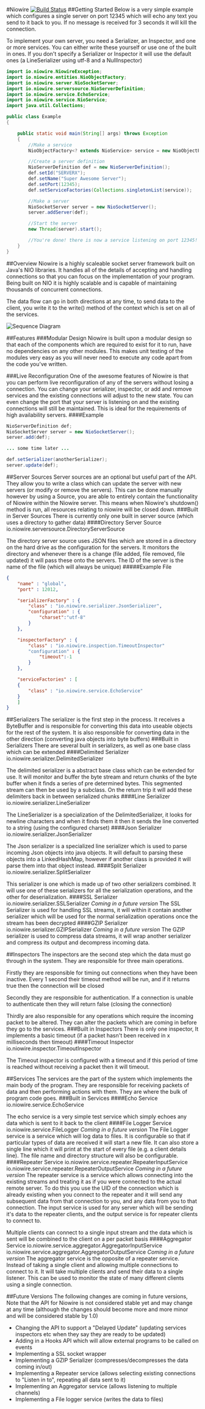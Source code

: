 #Niowire [![Build Status](http://jenkins.houliston.me/job/Niowire/badge/icon)](http://jenkins.houliston.me/job/Niowire/)
##Getting Started
Below is a very simple example which configures a single server on port 12345 which will echo any text you send to it back to you. If no message is received for 3 seconds it will kill the connection.

To implement your own server, you need a Serializer, an Inspector, and one or more services. You can either write these yourself or use one of the built in ones. If you don't specify a Serializer or Inspector it will use the default ones (a LineSerializer using utf-8 and a NullInspector)

```java
import io.niowire.NiowireException;
import io.niowire.entities.NioObjectFactory;
import io.niowire.server.NioSocketServer;
import io.niowire.serversource.NioServerDefinition;
import io.niowire.service.EchoService;
import io.niowire.service.NioService;
import java.util.Collections;

public class Example
{

	public static void main(String[] args) throws Exception
	{
		//Make a service
		NioObjectFactory<? extends NioService> service = new NioObjectFactory<EchoService>(EchoService.class);

		//Create a server definition
		NioServerDefinition def = new NioServerDefinition();
		def.setId("SERVERX");
		def.setName("Super Awesome Server");
		def.setPort(12345);
		def.setServiceFactories(Collections.singletonList(service));

		//Make a server
		NioSocketServer server = new NioSocketServer();
		server.addServer(def);

		//Start the server
		new Thread(server).start();

		//You're done! there is now a service listening on port 12345!
	}
}
```
##Overview
Niowire is a highly scaleable socket server framework built on Java's NIO libraries. It handles all of the details of accepting and handling connections so that you can focus on the implementation of your program. Being built on NIO it is highly scalable and is capable of maintaining thousands of concurrent connections.

The data flow can go in both directions at any time, to send data to the client, you write it to the write() method of the context which is set on all of the services.

![Sequence Diagram](http://www.websequencediagrams.com/cgi-bin/cdraw?lz=dGl0bGUgRmxvdyBvZiBEYXRhCmxvb3AKICAgIE5ldHdvcmstPlNlcmlhbGl6ZXI6IFNlbmQgUmF3ACYGICAgIAAUCi0-SW5zcGVjdG8AIQhQYXJzZWQAIgoAFwkAUAV2aWNlcwBMB0F1dGhlbnRpY2F0ACUMb3B0AIEHBSAgICBub3RlIHJpZ2h0IG9mIAA2CnMARAYgbQAWBXNlbmQgZGF0YSBiYWNrADQJAGcIAIE7E09iamVjAF0KAIFEDACBfAcAgWwLQnl0ZXMAghoFZW5kCmVuZAo&s=napkin)

##Features
###Modular Design
Niowire is built upon a modular design so that each of the components which are required to exist for it to run, have no dependencies on any other modules. This makes unit testing of the modules very easy as you will never need to execute any code apart from the code you've written.

###Live Reconfiguration
One of the awesome features of Niowire is that you can perform live reconfiguration of any of the servers without losing a connection. You can change your serializer, inspector, or add and remove services and the existing connections will adjust to the new state. You can even change the port that your server is listening on and the existing connections will still be maintained. This is ideal for the requirements of high availability servers.
####Example
```java
NioServerDefinition def;
NioSocketServer server = new NioSocketServer();
server.add(def);

... some time later ... 

def.setSerializer(anotherSerializer);
server.update(def);

```
##Server Sources
Server sources are an optional but useful part of the API. They allow you to write a class which can update the server with new servers (or modify or remove the servers). This can be done manually however by using a Source, you are able to entirely contain the functionality of Niowire within the Niowire server. This means when Niowire's shutdown() method is run, all resources relating to niowire will be closed down.
###Built in Server Sources
There is currently only one built in server source (which uses a directory to gather data)
####Directory Server Source
    io.niowire.serversource.DirectoryServerSource
    
The directory server source uses JSON files which are stored in a directory on the hard drive as the configuration for the servers. It monitors the directory and whenever there is a change (file added, file removed, file updated) it will pass these onto the servers. The ID of the server is the name of the file (which will always be unique)
#####Example File
```json
{
	"name" : "global",
	"port" : 12012,

	"serializerFactory" : {
		"class" : "io.niowire.serializer.JsonSerializer",
		"configuration" : {
			"charset":"utf-8"
		}
	},

	"inspectorFactory" : {
		"class" : "io.niowire.inspection.TimeoutInspector"
		"configuration" : {
			"timeout":-1
		}
	},

	"serviceFactories" : [
	{
		"class" : "io.niowire.service.EchoService"
	}
	]
}
```
##Serializers
The serializer is the first step in the process. It receives a ByteBuffer and is responsible for converting this data into useable objects for the rest of the system. It is also responsible for converting data in the other direction (converting java objects into byte buffers)
###Built in Serializers
There are several built in serializers, as well as one base class which can be extended
####Delimited Serializer
    io.niowire.serializer.DelimitedSerializer
    
The delimited serializer is a abstract base class which can be extended for use. It will monitor and buffer the byte stream and return chunks of the byte buffer when it finds a series of pre determined bytes. This segmented stream can then be used by a subclass. On the return trip it will add these delimiters back in between serialized chunks
####Line Serializer
    io.niowire.serializer.LineSerializer

The LineSerializer is a specialization of the DelimitedSerializer, it looks for newline characters and when it finds them it then it sends the line converted to a string (using the configured charset)
####Json Serializer
    io.niowire.serializer.JsonSerializer
    
The Json serializer is a specialized line serializer which is used to parse incoming Json objects into java objects. It will default to parsing these objects into a LinkedHashMap, however if another class is provided it will parse them into that object instead.
####Split Serializer
    io.niowire.serializer.SplitSerializer
    
This serializer is one which is made up of two other serializers combined. It will use one of these serializers for all the serialization operations, and the other for deserialization.
####SSL Serializer
    io.niowire.serializer.SSLSerializer
*Coming in a future version*
The SSL Serializer is used for handling SSL streams, it will within it contain another serializer which will be used for the normal serialization operations once the stream has been decrypted
####GZIP Serializer
    io.niowire.serializer.GZIPSerializer
*Coming in a future version*
The GZIP serializer is used to compress data streams, it will wrap another serializer and compress its output and decompress incoming data.

##Inspectors
The inspectors are the second step which the data must go through in the system. They are responsible for three main operations.

Firstly they are responsible for timing out connections when they have been inactive. Every 1 second their timeout method will be run, and if it returns true then the connection will be closed

Secondly they are responsible for authentication. If a connection is unable to authenticate then they will return false (closing the connection)

Thirdly are also responsible for any operations which require the incoming packet to be altered. They can alter the packets which are coming in before they go to the services.
###Built in Inspectors
There is only one inspector, It implements a basic timeout (if a packet hasn't been received in x milliseconds then timeout)
####Timeout Inspector
    io.niowire.inspector.TimeoutInspector

The Timeout inspector is configured with a timeout and if this period of time is reached without receiving a packet then it will timeout.

##Services
The services are the part of the system which implements the main body of the program. They are responsible for receiving packets of data and then performing actions with them. They are where the bulk of program code goes.
###Built in Services
####Echo Service
    io.niowire.service.EchoService

The echo service is a very simple test service which simply echoes any data which is sent to it back to the client
####File Logger Service
    io.niowire.service.FileLogger
*Coming in a future version*
The File Logger service is a service which will log data to files. It is configurable so that if particular types of data are received it will start a new file. It can also store a single line which it will print at the start of every file (e.g. a client details line). The file name and directory structure will also be configurable.
####Repeater Service
    io.niowire.service.repeater.RepeaterInputService
    io.niowire.service.repeater.RepeaterOutputService
*Coming in a future version*
The repeater service is a service which allows connecting into the existing streams and treating it as if you were connected to the actual remote server. To do this you use the UID of the connection which is already existing when you connect to the repeater and it will send any subsequent data from that connection to you, and any data from you to that connection. The input service is used for any server which will be sending it's data to the repeater clients, and the output service is for repeater clients to connect to.

Multiple clients can connect to a single input stream and the data which is sent will be combined to the client on a per packet basis
####Aggregator Service
    io.niowire.service.aggregator.AggregatorInputService
    io.niowire.service.aggregator.AggregatorOutputService
*Coming in a future version*
The aggregator service is the opposite of a repeater service. Instead of taking a single client and allowing multiple connections to connect to it. It will take multiple clients and send their data to a single listener. This can be used to monitor the state of many different clients using a single connection.

##Future Versions
The following changes are coming in future versions, Note that the API for Niowire is not considered stable yet and may change at any time (although the changes should become more and more minor and will be considered stable by 1.0)
- Changing the API to support a "Delayed Update" (updating services inspectors etc when they say they are ready to be updated)
- Adding in a Hooks API which will allow external programs to be called on events
- Implementing a SSL socket wrapper
- Implementing a GZIP Serializer (compresses/decompresses the data coming in/out)
- Implementing a Repeater service (allows selecting existing connections to "Listen in to", repeating all data sent to it)
- Implementing an Aggregator service (allows listening to multiple channels)
- Implementing a File logger service (writes the data to files)